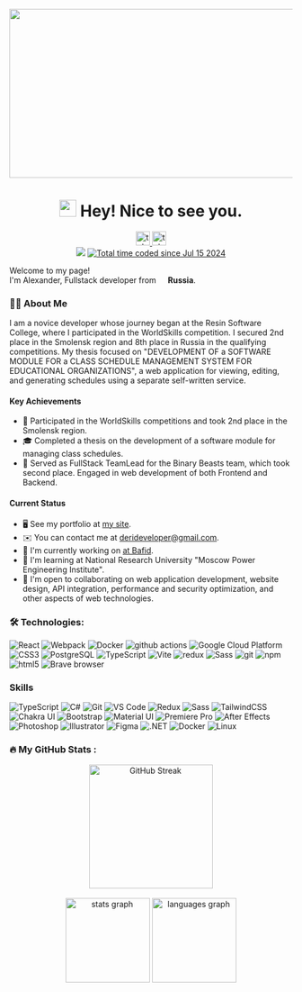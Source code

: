 <br clear="both">

<div align="center">
    <img height="300" width="600" src="https://user-images.githubusercontent.com/74038190/225813708-98b745f2-7d22-48cf-9150-083f1b00d6c9.gif" />
</div>

<h1 align="center"><img src="https://emojis.slackmojis.com/emojis/images/1531849430/4246/blob-sunglasses.gif?1531849430" width="30"/> Hey! Nice to see you.</h1>

<div align="center">
    <a href="https://t.me/GulidovAlexander" target="_blank">
        <img src="https://img.shields.io/static/v1?message=Telegram&logo=telegram&label=&color=2CA5E0&logoColor=white&labelColor=&style=for-the-badge" height="25" alt="telegram logo" />
    </a>
	<a href="https://t.me/GulidovAlexanderDev" target="_blank">
        <img src="https://img.shields.io/static/v1?message=Telegram Dev Blog&logo=telegram&label=&color=2CA5E0&logoColor=white&labelColor=&style=for-the-badge" height="25" alt="telegram logo" />
    </a>
</div>

<div align="center">
    <img src="https://visitor-badge.laobi.icu/badge?page_id=gulidovalexander.gulidovalexander&" />
    <a href="https://wakatime.com/@3311d9e6-b97e-4f7a-824d-27ab49a3d2bb">
        <img src="https://wakatime.com/badge/user/3311d9e6-b97e-4f7a-824d-27ab49a3d2bb.svg" alt="Total time coded since Jul 15 2024" />
    </a>
</div>

<p>Welcome to my page! </br> I'm Alexander, Fullstack developer from <img src="https://cdn-icons-png.flaticon.com/512/4628/4628645.png" width="13"/> <b>Russia</b>.</p>

<h3 align="left">👩‍💻 About Me</h3>

<p align="left">
    I am a novice developer whose journey began at the Resin Software College, where I participated in the WorldSkills competition. I secured 2nd place in the Smolensk region and 8th place in Russia in the qualifying competitions. My thesis focused on "DEVELOPMENT OF a SOFTWARE MODULE FOR a CLASS SCHEDULE MANAGEMENT SYSTEM FOR EDUCATIONAL ORGANIZATIONS", a web application for viewing, editing, and generating schedules using a separate self-written service.
</p>

<h4>Key Achievements</h4>
<ul>
    <li>🥈 Participated in the WorldSkills competitions and took 2nd place in the Smolensk region.</li>
    <li>🎓 Completed a thesis on the development of a software module for managing class schedules.</li>
    <li>🚀 Served as FullStack TeamLead for the Binary Beasts team, which took second place. Engaged in web development of both Frontend and Backend.</li>
</ul>

<h4>Current Status</h4>
<ul>
    <li>🖥️ See my portfolio at <a href="http://derideveloper.ru/developer/projects">my site</a>.</li>
    <li>✉️ You can contact me at <a href="mailto:derideveloper@gmail.com">derideveloper@gmail.com</a>.</li>
    <li>🚀 I'm currently working on <a href="http://bafid.com">at Bafid</a>.</li>
    <li>🧠 I'm learning at National Research University "Moscow Power Engineering Institute".</li>
    <li>🤝 I'm open to collaborating on web application development, website design, API integration, performance and security optimization, and other aspects of web technologies.</li>
</ul>

<h3 align="left">🛠 Technologies:</h3>

<div align="left">
    <img alt="React" src="https://img.shields.io/badge/-React-45b8d8?style=flat-square&logo=react&logoColor=white" />
    <img alt="Webpack" src="https://img.shields.io/badge/-Webpack-8DD6F9?style=flat-square&logo=webpack&logoColor=white" />
    <img alt="Docker" src="https://img.shields.io/badge/-Docker-46a2f1?style=flat-square&logo=docker&logoColor=white" />
    <img alt="github actions" src="https://img.shields.io/badge/-Github_Actions-2088FF?style=flat-square&logo=github-actions&logoColor=white" />
    <img alt="Google Cloud Platform" src="https://img.shields.io/badge/-Google_Cloud_Platform-1a73e8?style=flat-square&logo=google-cloud&logoColor=white" />
    <img alt="CSS3" src="https://img.shields.io/badge/-CSS3-1572B6?style=flat-square&logo=css3&logoColor=white" />
    <img alt="PostgreSQL" src="https://img.shields.io/badge/-PostgreSQL-336791?style=flat-square&logo=postgresql&logoColor=white" />
    <img alt="TypeScript" src="https://img.shields.io/badge/-TypeScript-007ACC?style=flat-square&logo=typescript&logoColor=white" />
    <img alt="Vite" src="https://img.shields.io/badge/-Vite-646CFF?style=flat-square&logo=vite&logoColor=white" />
    <img alt="redux" src="https://img.shields.io/badge/-Redux-764ABC?style=flat-square&logo=redux&logoColor=white" />
    <img alt="Sass" src="https://img.shields.io/badge/-Sass-CC6699?style=flat-square&logo=sass&logoColor=white" />
    <img alt="git" src="https://img.shields.io/badge/-Git-F05032?style=flat-square&logo=git&logoColor=white" />
    <img alt="npm" src="https://img.shields.io/badge/-NPM-CB3837?style=flat-square&logo=npm&logoColor=white" />
    <img alt="html5" src="https://img.shields.io/badge/-HTML5-E34F26?style=flat-square&logo=html5&logoColor=white" />
    <img alt="Brave browser" src="https://img.shields.io/badge/-Brave_Browser-FB542B?style=flat-square&logo=brave&logoColor=white" />
</div>

<h3>Skills</h3>

<div align="left">
    <img alt="TypeScript" src="https://img.shields.io/badge/-TypeScript-007ACC?style=flat-square&logo=typescript&logoColor=white" />
    <img alt="C#" src="https://img.shields.io/badge/-C%23-239120?style=flat-square&logo=c-sharp&logoColor=white" />
    <img alt="Git" src="https://img.shields.io/badge/-Git-F05032?style=flat-square&logo=git&logoColor=white" />
    <img alt="VS Code" src="https://img.shields.io/badge/-VS_Code-007ACC?style=flat-square&logo=visual-studio-code&logoColor=white" />
    <img alt="Redux" src="https://img.shields.io/badge/-Redux-764ABC?style=flat-square&logo=redux&logoColor=white" />
    <img alt="Sass" src="https://img.shields.io/badge/-Sass-CC6699?style=flat-square&logo=sass&logoColor=white" />
    <img alt="TailwindCSS" src="https://img.shields.io/badge/-TailwindCSS-38B2AC?style=flat-square&logo=tailwind-css&logoColor=white" />
    <img alt="Chakra UI" src="https://img.shields.io/badge/-Chakra_UI-319795?style=flat-square&logo=chakra-ui&logoColor=white" />
    <img alt="Bootstrap" src="https://img.shields.io/badge/-Bootstrap-7952B3?style=flat-square&logo=bootstrap&logoColor=white" />
    <img alt="Material UI" src="https://img.shields.io/badge/-Material_UI-0081CB?style=flat-square&logo=material-ui&logoColor=white" />
    <img alt="Premiere Pro" src="https://img.shields.io/badge/-Premiere_Pro-9999FF?style=flat-square&logo=adobe-premiere-pro&logoColor=white" />
    <img alt="After Effects" src="https://img.shields.io/badge/-After_Effects-9999FF?style=flat-square&logo=adobe-after-effects&logoColor=white" />
    <img alt="Photoshop" src="https://img.shields.io/badge/-Photoshop-31A8FF?style=flat-square&logo=adobe-photoshop&logoColor=white" />
    <img alt="Illustrator" src="https://img.shields.io/badge/-Illustrator-FF9A00?style=flat-square&logo=adobe-illustrator&logoColor=white" />
    <img alt="Figma" src="https://img.shields.io/badge/-Figma-F24E1E?style=flat-square&logo=figma&logoColor=white" />
    <img alt=".NET" src="https://img.shields.io/badge/-.NET-512BD4?style=flat-square&logo=dotnet&logoColor=white" />
    <img alt="Docker" src="https://img.shields.io/badge/-Docker-2496ED?style=flat-square&logo=docker&logoColor=white" />
    <img alt="Linux" src="https://img.shields.io/badge/-Linux-FCC624?style=flat-square&logo=linux&logoColor=black" />
</div>

<h3 align="left">🔥 My GitHub Stats :</h3>

<div align="center">
    <a href="https://git.io/streak-stats"><img src="https://streak-stats.demolab.com?user=GulidovAlexander&theme=tokyonight-duo&hide_border=false&border_radius=5&order=3" height="220" alt="GitHub Streak" /></a>
</div>

<br/>

<div align="center">
    <img src="https://github-readme-stats.vercel.app/api?username=GulidovAlexander&hide_title=false&hide_rank=false&show_icons=true&include_all_commits=true&count_private=true&disable_animations=false&theme=dracula&locale=en&hide_border=false&order=1" height="150" alt="stats graph" />
    <img src="https://github-readme-stats.vercel.app/api/top-langs?username=GulidovAlexander&locale=en&hide_title=false&layout=compact&card_width=320&langs_count=5&theme=dracula&hide_border=false&order=2" height="150" alt="languages graph" />
</div>
